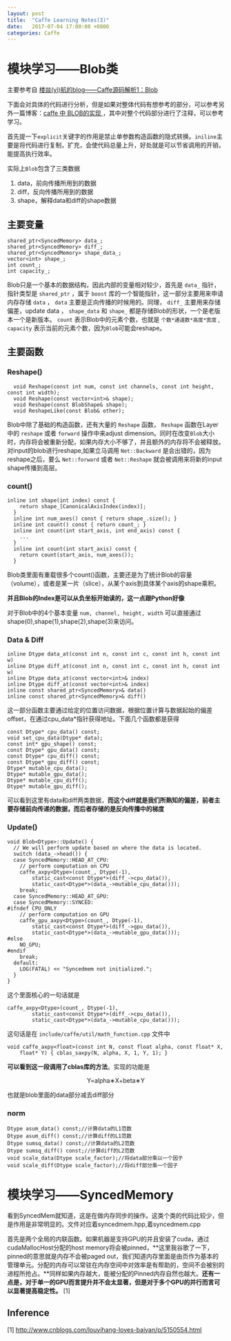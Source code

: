 ```yaml
---
layout: post
title:  "Caffe Learning Notes(3)"
date:   2017-07-04 17:00:00 +0800
categories: Caffe
---
```


# 模块学习——Blob类

主要参考自 [楼燚(yì)航的blog——Caffe源码解析1：Blob](http://www.cnblogs.com/louyihang-loves-baiyan/)

下面会对具体的代码进行分析，但是如果对整体代码有想参考的部分，可以参考另外一篇博客：[caffe 中 BLOB的实现
](http://blog.csdn.net/xizero00/article/details/50886829)，其中对整个代码部分进行了注释，可以参考学习。

首先提一下`explicit`关键字的作用是禁止单参数构造函数的隐式转换。`iniline`主要是将代码进行复制，扩充，会使代码总量上升，好处就是可以节省调用的开销，能提高执行效率。

实际上`Blob`包含了三类数据

1. data，前向传播所用到的数据
1. diff，反向传播所用到的数据
1. shape，解释data和diff的shape数据


## 主要变量
```
shared_ptr<SyncedMemory> data_;
shared_ptr<SyncedMemory> diff_;
shared_ptr<SyncedMemory> shape_data_;
vector<int> shape_;
int count_;
int capacity_;
```

Blob只是一个基本的数据结构，因此内部的变量相对较少，首先是 `data_` 指针，指针类型是 `shared_ptr` ，属于 `boost` 库的一个智能指针，这一部分主要用来申请内存存储 `data` ， `data` 主要是正向传播的时候用的。同理， `diff_` 主要用来存储偏差，update data ， `shape_data` 和 `shape_` 都是存储Blob的形状，一个是老版本一个是新版本。 `count` 表示Blob中的元素个数，也就是 `个数*通道数*高度*宽度` , `capacity` 表示当前的元素个数，因为`Blob`可能会reshape。

## 主要函数
### Reshape()
```
  void Reshape(const int num, const int channels, const int height, const int width);
  void Reshape(const vector<int>& shape);
  void Reshape(const BlobShape& shape);
  void ReshapeLike(const Blob& other);
```
Blob中除了基础的构造函数，还有大量的 `Reshape` 函数， `Reshape` 函数在Layer中的 `reshape` 或者 `forward` 操作中来adjust dimension。同时在改变`Blob`大小时，内存将会被重新分配，如果内存大小不够了，并且额外的内存将不会被释放。对input的blob进行reshape,如果立马调用 `Net::Backward` 是会出错的，因为reshape之后，要么 `Net::forward` 或者 `Net::Reshape` 就会被调用来将新的input shape传播到高层。

### count()
```
inline int shape(int index) const {
    return shape_[CanonicalAxisIndex(index)];
  }
  inline int num_axes() const { return shape_.size(); }
  inline int count() const { return count_; }
  inline int count(int start_axis, int end_axis) const {
    ...
  }
  inline int count(int start_axis) const {
    return count(start_axis, num_axes());
  }
```
Blob类里面有重载很多个count()函数，主要还是为了统计Blob的容量（volume），或者是某一片（slice），从某个axis到具体某个axis的shape乘积。 

**并且Blob的Index是可以从负坐标开始读的，这一点跟Python好像**

对于Blob中的4个基本变量 `num, channel, height, width` 可以直接通过shape(0),shape(1),shape(2),shape(3)来访问。

### Data & Diff
```
inline Dtype data_at(const int n, const int c, const int h, const int w)
inline Dtype diff_at(const int n, const int c, const int h, const int w)
inline Dtype data_at(const vector<int>& index)
inline Dtype diff_at(const vector<int>& index)
inline const shared_ptr<SyncedMemory>& data()
inline const shared_ptr<SyncedMemory>& diff()
```
这一部分函数主要通过给定的位置访问数据，根据位置计算与数据起始的偏差offset，在通过cpu_data\*指针获得地址。下面几个函数都是获得
```
const Dtype* cpu_data() const;
void set_cpu_data(Dtype* data);
const int* gpu_shape() const;
const Dtype* gpu_data() const;
const Dtype* cpu_diff() const;
const Dtype* gpu_diff() const;
Dtype* mutable_cpu_data();
Dtype* mutable_gpu_data();
Dtype* mutable_cpu_diff();
Dtype* mutable_gpu_diff();
```
可以看到这里有data和diff两类数据，**而这个diff就是我们所熟知的偏差，前者主要存储前向传递的数据，而后者存储的是反向传播中的梯度**

### Update()
```
void Blob<Dtype>::Update() {
  // We will perform update based on where the data is located.
  switch (data_->head()) {
  case SyncedMemory::HEAD_AT_CPU:
    // perform computation on CPU
    caffe_axpy<Dtype>(count_, Dtype(-1),
        static_cast<const Dtype*>(diff_->cpu_data()),
        static_cast<Dtype*>(data_->mutable_cpu_data()));
    break;
  case SyncedMemory::HEAD_AT_GPU:
  case SyncedMemory::SYNCED:
#ifndef CPU_ONLY
    // perform computation on GPU
    caffe_gpu_axpy<Dtype>(count_, Dtype(-1),
        static_cast<const Dtype*>(diff_->gpu_data()),
        static_cast<Dtype*>(data_->mutable_gpu_data()));
#else
    NO_GPU;
#endif
    break;
  default:
    LOG(FATAL) << "Syncedmem not initialized.";
  }
}
```
这个里面核心的一句话就是

```
caffe_axpy<Dtype>(count_, Dtype(-1),
        static_cast<const Dtype*>(diff_->cpu_data()),
        static_cast<Dtype*>(data_->mutable_cpu_data()));  
```

这句话是在 `include/caffe/util/math_function.cpp` 文件中

```
void caffe_axpy<float>(const int N, const float alpha, const float* X,
    float* Y) { cblas_saxpy(N, alpha, X, 1, Y, 1); }
```

**可以看到这一段调用了cblas库的方法**。实现的功能是 

<center>
Y=alpha∗X+beta∗Y
</center>

也就是blob里面的data部分减去diff部分

### norm

```
Dtype asum_data() const;//计算data的L1范数
Dtype asum_diff() const;//计算diff的L1范数
Dtype sumsq_data() const;//计算data的L2范数
Dtype sumsq_diff() const;//计算diff的L2范数
void scale_data(Dtype scale_factor);//将data部分乘以一个因子
void scale_diff(Dtype scale_factor);//将diff部分乘一个因子
```

# 模块学习——SyncedMemory
看到SyncedMem就知道，这是在做内存同步的操作。这类个类的代码比较少，但是作用是非常明显的。文件对应着syncedmem.hpp,着syncedmem.cpp

首先是两个全局的内联函数。如果机器是支持GPU的并且安装了cuda，通过cudaMallocHost分配的host memory将会被pinned，**这里我谷歌了一下，pinned的意思就是内存不会被paged out，我们知道内存里面是由页作为基本的管理单元。分配的内存可以常驻在内存空间中对效率是有帮助的，空间不会被别的进程所抢占。**同样如果内存越大，能被分配的Pinned内存自然也越大。**还有一点是，对于单一的GPU而言提升并不会太显著，但是对于多个GPU的并行而言可以显著提高稳定性。** [1]

## Inference
[1] http://www.cnblogs.com/louyihang-loves-baiyan/p/5150554.html


